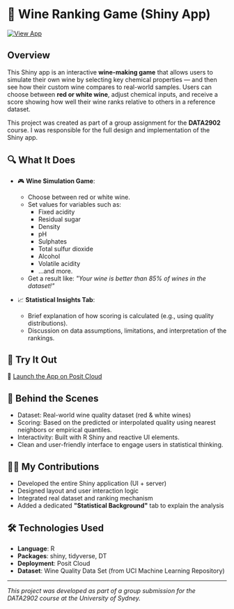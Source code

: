 # 🍷 Wine Ranking Game (Shiny App)
[![View App](https://img.shields.io/badge/📄%20View%20Report-Click%20Here-brightgreen?style=flat-square)](https://maiminhhh.shinyapps.io/WineQuality/)

## Overview

This Shiny app is an interactive **wine-making game** that allows users to simulate their own wine by selecting key chemical properties — and then see how their custom wine compares to real-world samples. Users can choose between **red or white wine**, adjust chemical inputs, and receive a score showing how well their wine ranks relative to others in a reference dataset.

This project was created as part of a group assignment for the **DATA2902** course. I was responsible for the full design and implementation of the Shiny app.

## 🔍 What It Does

- 🎮 **Wine Simulation Game**:
  - Choose between red or white wine.
  - Set values for variables such as:
    - Fixed acidity
    - Residual sugar
    - Density
    - pH
    - Sulphates
    - Total sulfur dioxide
    - Alcohol
    - Volatile acidity
    - …and more.
  - Get a result like: _"Your wine is better than 85% of wines in the dataset!"_

- 📈 **Statistical Insights Tab**:
  - Brief explanation of how scoring is calculated (e.g., using quality distributions).
  - Discussion on data assumptions, limitations, and interpretation of the rankings.

## 🚀 Try It Out

🔗 [Launch the App on Posit Cloud](https://maiminhhh.shinyapps.io/WineQuality/)  

## 🧠 Behind the Scenes

- Dataset: Real-world wine quality dataset (red & white wines)
- Scoring: Based on the predicted or interpolated quality using nearest neighbors or empirical quantiles.
- Interactivity: Built with R Shiny and reactive UI elements.
- Clean and user-friendly interface to engage users in statistical thinking.

## 👩‍💻 My Contributions

- Developed the entire Shiny application (UI + server)
- Designed layout and user interaction logic
- Integrated real dataset and ranking mechanism
- Added a dedicated **"Statistical Background"** tab to explain the analysis

## 🛠 Technologies Used

- **Language**: R
- **Packages**: shiny, tidyverse, DT
- **Deployment**: Posit Cloud
- **Dataset**: Wine Quality Data Set (from UCI Machine Learning Repository)

---

*This project was developed as part of a group submission for the DATA2902 course at the University of Sydney.*
